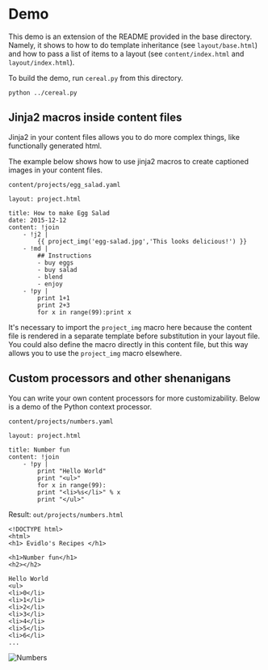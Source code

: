 # Demo

This demo is an extension of the README provided in the base directory.  Namely, it shows to how to do template inheritance (see `layout/base.html`) and how to pass a list of items to a layout (see `content/index.html` and `layout/index.html`).  

To build the demo, run `cereal.py` from this directory.

    python ../cereal.py

## Jinja2 macros inside content files

Jinja2 in your content files allows you to do more complex things, like functionally generated html.

The example below shows how to use jinja2 macros to create captioned images in your content files.

`content/projects/egg_salad.yaml`
 
    layout: project.html

    title: How to make Egg Salad
    date: 2015-12-12
    content: !join
        - !j2 |
            {{ project_img('egg-salad.jpg','This looks delicious!') }}
        - !md |
            ## Instructions
            - buy eggs
            - buy salad
            - blend
            - enjoy
        - !py |
            print 1+1
            print 2+3
            for x in range(99):print x

It's necessary to import the `project_img` macro here because the content file is rendered in a separate template before substitution in your layout file.  You could also define the macro directly in this content file, but this way allows you to use the `project_img` macro elsewhere.

## Custom processors and other shenanigans
You can write your own content processors for more customizability.  Below is a demo of the Python context processor.

`content/projects/numbers.yaml`

    layout: project.html

    title: Number fun
    content: !join
        - !py |
            print "Hello World"
            print "<ul>"
            for x in range(99):
            print "<li>%s</li>" % x
            print "</ul>"

Result: `out/projects/numbers.html`

    <!DOCTYPE html>
    <html>
    <h1> Evidlo's Recipes </h1>

    <h1>Number fun</h1>
    <h2></h2>

    Hello World
    <ul>
    <li>0</li>
    <li>1</li>
    <li>2</li>
    <li>3</li>
    <li>4</li>
    <li>5</li>
    <li>6</li>
    ...

![Numbers](http://i.imgur.com/WxMi8TP.png)
